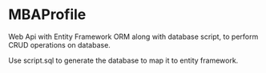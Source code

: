 # MBAProfile

Web Api with Entity Framework ORM along with database script, to perform CRUD operations on database. 

Use script.sql to generate the database to map it to entity framework. 
